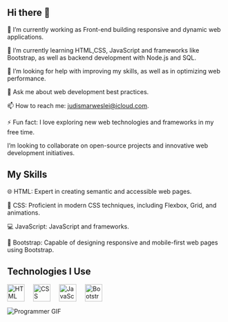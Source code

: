 ## Hi there 👋

🔭 I’m currently working as Front-end building responsive and dynamic web applications.

🌱 I’m currently learning HTML,CSS, JavaScript and frameworks like Bootstrap, as well as backend development with Node.js and SQL.

🤔 I’m looking for help with improving my skills, as well as in optimizing web performance.

💬 Ask me about web development best practices.

📫 How to reach me: judismarweslei@icloud.com.

⚡ Fun fact: I love exploring new web technologies and frameworks in my free time.

I’m looking to collaborate on open-source projects and innovative web development initiatives.

## My Skills

🌐 HTML: Expert in creating semantic and accessible web pages.

🎨 CSS: Proficient in modern CSS techniques, including Flexbox, Grid, and animations.

💻 JavaScript: JavaScript and frameworks.

📱 Bootstrap: Capable of designing responsive and mobile-first web pages using Bootstrap.

## Technologies I Use

<div style="display: flex; gap: 20px; align-items: center;">
    <img src="https://cdn.jsdelivr.net/gh/devicons/devicon/icons/html5/html5-original.svg" alt="HTML" width="40" height="40"/>
    <img src="https://cdn.jsdelivr.net/gh/devicons/devicon/icons/css3/css3-original.svg" alt="CSS" width="40" height="40"/>
    <img src="https://cdn.jsdelivr.net/gh/devicons/devicon/icons/javascript/javascript-original.svg" alt="JavaScript" width="40" height="40"/>
    <img src="https://cdn.jsdelivr.net/gh/devicons/devicon/icons/bootstrap/bootstrap-original.svg" alt="Bootstrap" width="40" height="40"/>
</div>

![Programmer GIF](https://media.giphy.com/media/L8K62iTDkzGX6/giphy.gif)
